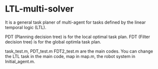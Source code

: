 # LTL-multi-solver
It is a general task planer of multi-agent for tasks defined by the linear temporal logic (LTL).

PDT (Planning decision tree) is for the local optimal task plan.
FDT (Filter decision tree) is for the global optimla task plan.

task_test.m, PDT_test.m FDT2_test.m are the main codes. 
You can change the LTL task in the main code, map in map.m, the robot system in Initial_agent.m.
